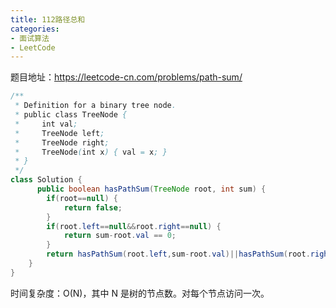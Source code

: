 ```yaml
---
title: 112路径总和
categories: 
- 面试算法
- LeetCode
---
```


题目地址：https://leetcode-cn.com/problems/path-sum/

```java
/**
 * Definition for a binary tree node.
 * public class TreeNode {
 *     int val;
 *     TreeNode left;
 *     TreeNode right;
 *     TreeNode(int x) { val = x; }
 * }
 */
class Solution {
      public boolean hasPathSum(TreeNode root, int sum) {
        if(root==null) {
            return false;
        }
        if(root.left==null&&root.right==null) {
            return sum-root.val == 0;
        } 
        return hasPathSum(root.left,sum-root.val)||hasPathSum(root.right,sum-root.val);
    }
}
```

时间复杂度：O(N)，其中 N 是树的节点数。对每个节点访问一次。